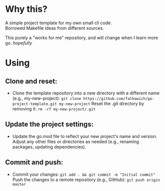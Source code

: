 # Why this?

A simple project template for my own small cli code.  
Borrowed Makefile ideas from different sources.

This purely a "works for me" repository, and will change when I learn more go. _hopefully_

# Using


## Clone and reset:

- Clone the template repository into a new directory with a different name (e.g., my-new-project): `git clone https://github.com/falkowich/go-project-template.git my-new-project`
Reset the .git directory by removing it: `rm -rf my-new-project/.git`

## Update the project settings:

- Update the go.mod file to reflect your new project's name and version.
Adjust any other files or directories as needed (e.g., renaming packages, updating dependencies).

## Commit and push:
- Commit your changes: `git add . && git commit -m "Initial commit"`
Push the changes to a remote repository (e.g., GitHub): `git push origin master`

